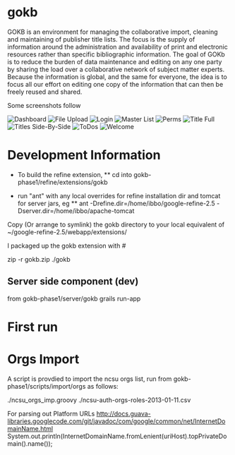 gokb
====

GOKB is an environment for managing the collaborative import, cleaning and maintaining of publisher title lists. The focus is the supply of information around the administration and availability of print and electronic resources rather than specific bibliographic information. The goal of GOKb is to reduce the burden of data maintenance and editing on any one party by sharing the load over a collaborative network of subject matter experts. Because the information is global, and the same for everyone, the idea is to focus all our effort on editing one copy of the information that can then be freely reused and shared.

Some screenshots follow

![Dashboard](https://raw.github.com/k-int/gokb-phase1/dev/images/dash.png)
![File Upload](https://raw.github.com/k-int/gokb-phase1/dev/images/licenses.png)
![Login](https://raw.github.com/k-int/gokb-phase1/dev/images/login.png)
![Master List](https://raw.github.com/k-int/gokb-phase1/dev/images/masterlist.png)
![Perms](https://raw.github.com/k-int/gokb-phase1/dev/images/perms.png)
![Title Full](https://raw.github.com/k-int/gokb-phase1/dev/images/titlefull.png)
![Titles Side-By-Side](https://raw.github.com/k-int/gokb-phase1/dev/images/titles-sidebyside.png)
![ToDos](https://raw.github.com/k-int/gokb-phase1/dev/images/todos.png)
![Welcome](https://raw.github.com/k-int/gokb-phase1/dev/images/welcome.png)

# Development Information





* To build the refine extension, 
** cd into gokb-phase1/refine/extensions/gokb

* run "ant" with any local overrides for refine installation dir and tomcat for server jars, eg
** ant -Drefine.dir=/home/ibbo/google-refine-2.5 -Dserver.dir=/home/ibbo/apache-tomcat

Copy (Or arrange to symlink) the gokb directory to your local equivalent of ~/google-refine-2.5/webapp/extensions/ 


I packaged up the gokb extension with #

 zip -r gokb.zip ./gokb


## Server side component (dev)

from gokb-phase1/server/gokb
grails run-app



# First run




# Orgs Import

A script is provdied to import the ncsu orgs list, run from gokb-phase1/scripts/import/orgs as follows:

./ncsu_orgs_imp.groovy ./ncsu-auth-orgs-roles-2013-01-11.csv 






For parsing out Platform URLs
http://docs.guava-libraries.googlecode.com/git/javadoc/com/google/common/net/InternetDomainName.html
System.out.println(InternetDomainName.fromLenient(uriHost).topPrivateDomain().name());
